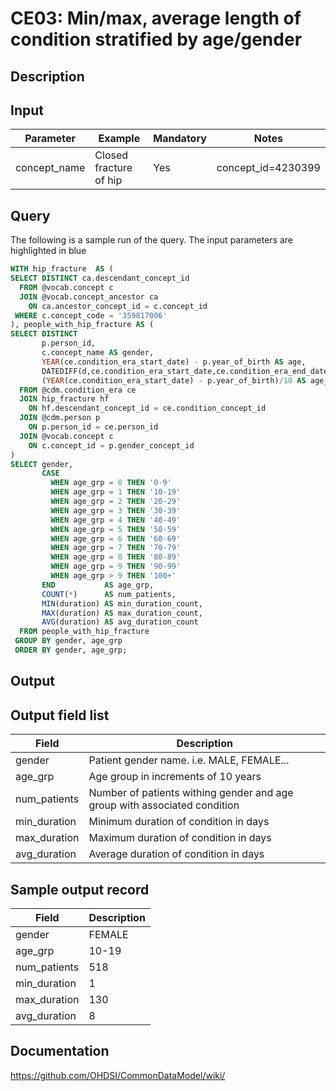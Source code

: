 <!---
Group:condition era
Name:CE03 Min/max, average length of condition stratified by age/gender
Author:Patrick Ryan
CDM Version: 5.3
-->

# CE03: Min/max, average length of condition stratified by age/gender

## Description
## Input

|  Parameter |  Example |  Mandatory |  Notes |
| --- | --- | --- | --- |
| concept_name | Closed fracture of hip |  Yes |  concept_id=4230399 |

## Query
The following is a sample run of the query. The input parameters are highlighted in blue

```sql
WITH hip_fracture  AS (
SELECT DISTINCT ca.descendant_concept_id 
  FROM @vocab.concept c 
  JOIN @vocab.concept_ancestor ca
    ON ca.ancestor_concept_id = c.concept_id 
 WHERE c.concept_code = '359817006' 
), people_with_hip_fracture AS (
SELECT DISTINCT 
       p.person_id, 
       c.concept_name AS gender, 
       YEAR(ce.condition_era_start_date) - p.year_of_birth AS age, 
       DATEDIFF(d,ce.condition_era_start_date,ce.condition_era_end_date) + 1 AS duration, 
       (YEAR(ce.condition_era_start_date) - p.year_of_birth)/10 AS age_grp 
  FROM @cdm.condition_era ce 
  JOIN hip_fracture hf  
    ON hf.descendant_concept_id = ce.condition_concept_id 
  JOIN @cdm.person p
    ON p.person_id = ce.person_id 
  JOIN @vocab.concept c 
    ON c.concept_id = p.gender_concept_id 
)
SELECT gender, 
       CASE 
         WHEN age_grp = 0 THEN '0-9' 
         WHEN age_grp = 1 THEN '10-19' 
         WHEN age_grp = 2 THEN '20-29' 
         WHEN age_grp = 3 THEN '30-39' 
         WHEN age_grp = 4 THEN '40-49' 
         WHEN age_grp = 5 THEN '50-59' 
         WHEN age_grp = 6 THEN '60-69' 
         WHEN age_grp = 7 THEN '70-79' 
         WHEN age_grp = 8 THEN '80-89' 
         WHEN age_grp = 9 THEN '90-99' 
         WHEN age_grp > 9 THEN '100+' 
       END           AS age_grp, 
       COUNT(*)      AS num_patients, 
       MIN(duration) AS min_duration_count, 
       MAX(duration) AS max_duration_count, 
       AVG(duration) AS avg_duration_count 
  FROM people_with_hip_fracture
 GROUP BY gender, age_grp 
 ORDER BY gender, age_grp;
```


## Output

## Output field list

|  Field |  Description |
| --- | --- |
| gender | Patient gender name. i.e. MALE, FEMALE... |
| age_grp | Age group in increments of 10 years |
| num_patients | Number of patients withing gender and age group with associated condition |
| min_duration | Minimum duration of condition in days |
| max_duration | Maximum duration of condition in days |
| avg_duration | Average duration of condition in days |

## Sample output record

|  Field |  Description |
| --- | --- |
| gender |  FEMALE |
| age_grp |  10-19 |
| num_patients |  518 |
| min_duration |  1 |
| max_duration | 130  |
| avg_duration |  8 |

## Documentation
https://github.com/OHDSI/CommonDataModel/wiki/
